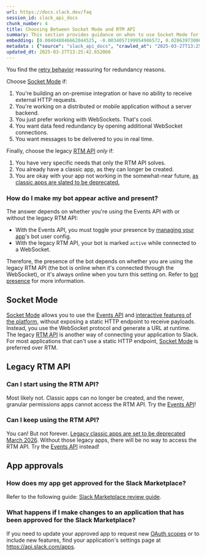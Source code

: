 ```yaml
---
url: https://docs.slack.dev/faq
session_id: slack_api_docs
chunk_number: 4
title: Choosing Between Socket Mode and RTM API
summary: This section provides guidance on when to use Socket Mode for Slack integrations, including scenarios like on-premise setups, mobile applications, and the need for real-time message delivery. Additionally, it describes the limited use cases for the legacy RTM API and warns about its impending deprecation.
embedding: [0.004048846662044525, -0.0034057199954986572, 0.02863973006606102, -0.008268771693110466, 0.012932231649756432, -0.020060483366250992, -0.03317646682262421, 0.02199936844408512, -0.01772875338792801, 0.035356126725673676, -0.01156360749155283, -0.0033296854235231876, -0.006314046680927277, 0.04285821318626404, -0.03368336334824562, 0.013622879981994629, -0.03016042336821556, 0.0204913467168808, -0.02042798325419426, 0.026333345100283623, 0.025154806673526764, 0.041464246809482574, -0.02364678494632244, 0.05033496022224426, -0.01478874497115612, 0.008972092531621456, -0.012843525037169456, 0.026840241625905037, -0.042756836861371994, -0.021023588255047798, 0.030667321756482124, -0.024508511647582054, -0.04230062663555145, 0.03733302652835846, 0.019680310040712357, -0.02640937827527523, 0.03662336990237236, 0.00885803997516632, 0.06878603994846344, -0.025306876748800278, -0.016993751749396324, -0.00535410875454545, -0.004783848766237497, 0.04103338345885277, -0.03918320685625076, 0.024559201672673225, -0.035533539950847626, -0.04506321996450424, 0.0009749863529577851, -0.004229429177939892, -0.05286944657564163, -0.011462228372693062, -0.015295643359422684, 0.0143832266330719, -0.027195069938898087, -0.011291150003671646, -0.008370150811970234, -0.03373405337333679, 0.011614297516644001, 0.01423115748912096, -0.017221854999661446, 0.0374344065785408, -0.020998245105147362, -0.04361856356263161, -0.03675009682774544, 0.010499122552573681, -0.004162898752838373, 0.001652170205488801, -0.03064197674393654, 0.025750411674380302, 0.028132831677794456, -0.004099536687135696, 0.027980761602520943, -0.01714581996202469, -0.005493505857884884, -0.0007476743776351213, 0.032416120171546936, 0.11526857316493988, 0.008534892462193966, -0.009846490807831287, -0.013331414200365543, -0.001919875736348331, -0.08242159336805344, -0.010486450046300888, -0.050385646522045135, 0.03538146987557411, -0.010175975039601326, -0.06919156014919281, -0.0034659141674637794, 0.008319461718201637, -0.03631923347711563, 0.004859883338212967, -0.016385473310947418, 0.02747386507689953, 0.03596440330147743, -0.006697387900203466, -0.03492526337504387, -0.005030961241573095, 0.004514559172093868, 0.049980130046606064, 0.03208663687109947, -0.05403531342744827, -0.07846779376268387, -0.02218945510685444, 0.03315111994743347, -0.028791798278689384, 0.04371993988752365, 0.03634457662701607, -0.009364938363432884, -0.0414135567843914, -0.11932376027107239, -0.017272545024752617, -0.012849860824644566, -0.0022921287454664707, -0.0074767437763512135, -0.01924944669008255, 0.03353129327297211, 0.0031887043733149767, 0.019692981615662575, -0.018121598288416862, -0.05601221323013306, 0.0010850782273337245, 0.029273351654410362, -0.0005104619776830077, 0.035178713500499725, -0.0012411077041178942, 0.02429307997226715, 0.0019563089590519667, -0.0015721754170954227, 0.0010114196920767426, 0.038752343505620956, -0.006570663768798113, 0.06777224689722061, -0.06594741344451904, -0.06103050336241722, -0.007565450854599476, -0.03520405665040016, 0.0088960574939847, -0.018970653414726257, -0.005579044576734304, 0.010511794127523899, -0.06675844639539719, -0.036065783351659775, 0.010841278359293938, -0.0275245551019907, -0.03781457990407944, -0.0271697249263525, -0.03444370999932289, -0.01601797342300415, 0.022100746631622314, 0.021695228293538094, 0.014497279189527035, -0.026840241625905037, -0.0019515567691996694, -0.018805911764502525, -0.01954091340303421, 0.02277238667011261, 0.0777074471116066, -0.02382420003414154, -0.010385069996118546, -0.016094006597995758, 0.005636070854961872, 0.004115377087146044, -0.03033783845603466, -0.05651911348104477, -0.009022781625390053, 0.02952680177986622, -0.023165233433246613, -0.05332565680146217, 0.014687365852296352, -0.03145301342010498, -0.011278477497398853, -0.030439216643571854, 0.027499210089445114, 0.04301028326153755, -0.019680310040712357, -0.021277038380503654, -0.0017883990658447146, 0.04430287331342697, -0.01347081083804369, -0.03844820335507393, -0.01924944669008255, -0.0525653101503849, -0.03185852989554405, -0.03358198329806328, -0.012108522467315197, -0.028918523341417313, 0.029780250042676926, -0.04617839679121971, -0.014003053307533264, 0.007292992901057005, 0.000834005419164896, 0.004850379191339016, 0.01714581996202469, -0.007419717498123646, 0.008788341656327248, 0.008167391642928123, -0.008839031681418419, 0.0017725584330037236, -0.026561448350548744, 0.0264600683003664, -0.029957663267850876, 0.04384666681289673, -0.04113476350903511, 0.03099680505692959, 0.003294836264103651, 0.02054203674197197, 0.01030269917100668, -0.038524236530065536, 0.012938568368554115, 0.031782496720552444, -0.044607013463974, 0.018742548301815987, 0.0435425266623497, -0.03211198002099991, -0.0038429193664342165, 0.004691973328590393, 0.015371677465736866, -0.0554039366543293, 0.012476024217903614, -0.010112612508237362, 0.022962473332881927, -0.0024441981222480536, 0.0036211516708135605, 0.005537859164178371, 0.0676201730966568, 0.0575329065322876, -0.07897468656301498, 0.005056306254118681, 0.02458454668521881, 0.00415022624656558, 0.060827743262052536, -0.0313262902200222, -0.0507151335477829, 0.04007027670741081, -0.05231186002492905, 0.028969213366508484, -0.030946115031838417, -0.00416923500597477, -0.007717519998550415, 0.015473057515919209, 0.021517815068364143, 0.0093586016446352, 0.041692350059747696, 0.03467181324958801, 0.017652718350291252, -0.0027245760429650545, -0.05322427675127983, 0.023545406758785248, 0.007521097082644701, 0.05586014688014984, -0.027828693389892578, 0.026079894974827766, 0.002282624365761876, 0.013648224994540215, -0.0801912397146225, 0.0017107803141698241, 0.020732123404741287, -0.0037320356350392103, 0.013660897500813007, -0.0068748025223612785, 0.016765646636486053, -0.017918840050697327, -0.0055283550173044205, -0.0074767437763512135, 0.01842573843896389, 0.003741540014743805, 0.0067607504315674305, 0.024914029985666275, -0.027043001726269722, -0.006849457509815693, 0.004435356240719557, 0.0015721754170954227, 0.018805911764502525, 0.009757784195244312, -0.02841162495315075, 0.011810719966888428, -0.011259469203650951, -0.03363267332315445, 0.00739437248557806, -0.00605742959305644, -0.008870712481439114, 0.03140232339501381, -0.0019911581184715033, 0.03396215662360191, 0.0022762883454561234, 0.0009504334884695709, -0.015637800097465515, 0.0012870454229414463, -0.017766769975423813, -0.0016981078078970313, 0.03773854672908783, -0.009333256632089615, -0.035178713500499725, 0.013001929968595505, 0.03819475322961807, 0.06310878694057465, -0.034950606524944305, -0.020694104954600334, 0.0007900478667579591, 0.014066415838897228, -0.012849860824644566, -0.010841278359293938, -0.026890931650996208, 0.046457190066576004, 0.041641660034656525, 0.030084388330578804, -0.049143750220537186, 0.017361251637339592, -0.053680483251810074, 0.001961061032488942, 0.05535324662923813, -0.04154027998447418, -0.06772155314683914, -0.03292301669716835, 0.03525474667549133, 0.060067396610975266, -0.015549092553555965, 0.012102186679840088, -0.018349703401327133, -0.020732123404741287, -0.024432476609945297, -0.021048933267593384, -0.0033265172969549894, -0.004660292062908411, -0.084246426820755, -0.0014319864567369223, -0.01630943827331066, 0.003093661041930318, -0.02957748994231224, 0.05086719989776611, -0.05586014688014984, 0.020985571667551994, 0.02869042009115219, -0.024318424984812737, 0.01630943827331066, 0.011785375885665417, 0.03188387677073479, 0.010587829165160656, 0.051551513373851776, 0.0010082515655085444, -0.046862706542015076, -0.019122721627354622, -0.029628179967403412, -0.016765646636486053, 0.03069266676902771, -0.032593533396720886, -0.022582300007343292, -0.02160652168095112, 0.060472916811704636, -0.044049423187971115, -0.027600588276982307, -0.012716799974441528, -0.03951269015669823, 0.0034469054080545902, 0.0008688546367920935, 0.009770456701517105, -0.04268079996109009, -0.031022150069475174, -0.012900550849735737, -0.0647815465927124, -0.006089110858738422, -0.03122490830719471, -0.034367676824331284, -0.018045563250780106, 0.006805103737860918, -0.0068431212566792965, -0.0759332999587059, 0.0048630512319505215, -0.03479854017496109, 0.049270473420619965, -0.008724979124963284, 0.00859825499355793, -0.02059272676706314, -0.0550491102039814, 0.04757236689329147, 0.002507560420781374, 0.013838311657309532, -0.006570663768798113, 0.0029906975105404854, 0.03832148015499115, 0.024964720010757446, -0.03614181652665138, -0.01648685336112976, -0.002216094173491001, 0.022734370082616806, -0.02353273332118988, 0.012089514173567295, -0.012735809199512005, 0.02452118508517742, 0.0058071487583220005, -0.02189798839390278, 0.004672964569181204, -0.027321795001626015, 0.013090637512505054, 0.003054059576243162, -0.0011706172954291105, 0.0016775151016190648, 0.06052360683679581, -0.027068346738815308, 0.017221854999661446, 0.006741741672158241, -0.04916909337043762, 0.025484289973974228, -0.024217044934630394, -0.014636675827205181, 0.010321707464754581, -0.014953487552702427, -0.018514445051550865, 0.017741424962878227, 0.053376346826553345, 0.02311454340815544, 0.02899455837905407, -0.014915470033884048, 0.009738774970173836, -0.017272545024752617, 0.04777512326836586, 0.006231675855815411, 0.054440829902887344, 0.030591286718845367, 0.02886783331632614, -0.11070649325847626, 0.018210306763648987, -0.016752975061535835, -0.04470839351415634, -0.010676536709070206, -0.007369027938693762, -0.029374731704592705, -0.005471328739076853, -0.06858327984809875, -0.029906975105404854, -0.020275915041565895, 0.028183521702885628, -0.017006423324346542, 0.007419717498123646, 0.009193859994411469, 0.007666830439120531, -0.02922266162931919, 0.025864463299512863, 0.0046983095817267895, -0.011341840028762817, 0.009688085876405239, 0.0013044700026512146, 0.011595289222896099, -0.029095938429236412, 0.03596440330147743, -0.01677832007408142, -0.06594741344451904, -0.012602748349308968, 0.04407477006316185, -0.05499842017889023, -0.0031887043733149767, 0.032897673547267914, 0.0032821637578308582, -0.038068030029535294, -0.00018533453112468123, 0.020237896591424942, -0.015485730022192001, 0.04237666353583336, 0.010625846683979034, -0.011037700809538364, -0.004067855421453714, 0.023634113371372223, 0.030261803418397903, -0.002913078758865595, 0.018400393426418304, 0.03135163336992264, -0.017994875088334084, -0.0015856398968026042, -0.053427036851644516, 0.04306097328662872, 0.0070585529319942, 0.03010973334312439, -0.022924456745386124, -0.0088960574939847, -0.02518015168607235, 0.025433599948883057, 0.02998300828039646, 0.03320180997252464, -0.006190490443259478, 0.02793007344007492, 0.026333345100283623, -0.03046456165611744, 0.021340399980545044, 0.03730768337845802, 0.0485861599445343, 0.011842401698231697, 0.024559201672673225, -0.046381156891584396, 0.05570807680487633, -0.04577287659049034, 0.02529420331120491, 0.038346823304891586, -0.013508828356862068, 0.0022636158391833305, -0.047623053193092346, -0.002745168749243021, -0.040171656757593155, 0.006184154190123081, 0.023279285058379173, 0.0020513522904366255, -0.04037441685795784, -0.000718765368219465, 0.06538982689380646, 0.01121511496603489, -0.014953487552702427, 0.00257567479275167, -0.0035799662582576275, 0.0048630512319505215, 0.011018692515790462, -0.03431698679924011, -0.03315111994743347, -0.009219205006957054, 0.04321304336190224, -0.007362691685557365, 0.033303190022706985, -0.027448520064353943, 0.038524236530065536, 0.00035245242179371417, -0.020389966666698456, -0.003069900209084153, 0.0012062585446983576, -0.013445465825498104, 0.026257310062646866, -0.024723943322896957, 0.011069382540881634, -0.038524236530065536, -0.04812995344400406, -0.021733246743679047, -0.007229630835354328, -0.017513321712613106, -0.004175571259111166, 0.001202298328280449, -0.009491662494838238, -0.002537657506763935, 0.02917197160422802, -0.030413871631026268, -0.03915785998106003, -0.023393336683511734, -0.006526309996843338, -0.004397339187562466, -0.0037890616804361343, 0.039005789905786514, 0.034190259873867035, -0.05793842673301697, -0.028538350015878677, 0.0020370958372950554, 0.004020333755761385, 0.023849545046687126, 0.01837504841387272, 0.02441980503499508, -0.0003140390617772937, 0.02447049506008625, 0.003694018116220832, 0.04800322651863098, -0.021048933267593384, -0.02787938341498375, -0.01971832662820816, 0.018641168251633644, -0.030413871631026268, -0.0035926387645304203, -0.017576683312654495, 0.037535786628723145, 0.003994988743215799, -0.007197949569672346, -0.00535410875454545, 0.000980530516244471, 0.009688085876405239, -0.02406497672200203, 0.0029637685511261225, 0.005192534998059273, 0.0022477752063423395, -0.021923333406448364, 0.010372397489845753, -0.015016849152743816, -0.008629935793578625, -0.0001577125658513978, 0.00020147209579590708, 0.0007219334365800023, 0.0024331097956746817, -0.014155123382806778, -0.06625155359506607, -0.016867026686668396, 0.02881714329123497, -0.05013220012187958, -0.03555888682603836, -0.022747041657567024, 0.0010977507336065173, -0.013749605044722557, 0.010638519190251827, -0.004086864180862904, -0.0207067783921957, 0.018210306763648987, 0.022848421707749367, 0.0037320356350392103, 0.01994643174111843, 0.002184412907809019, 0.018032891675829887, -0.029830940067768097, 0.01496616005897522, 0.0016189051093533635, -0.0019673972856253386, -0.01667694002389908, -0.034823883324861526, -0.023697474971413612, 0.02542092837393284, 0.001189625938422978, -0.0017187006305903196, 0.01297024916857481, 0.0032172175124287605, 0.010321707464754581, 0.013749605044722557, -0.004856715444475412, -0.017285216599702835, -0.012235247530043125, -0.009624723345041275, -0.03150370344519615, 0.0004977895296178758, -0.0021622362546622753, 0.020022466778755188, -0.0550491102039814, -0.00815471913665533, 0.010264681652188301, 0.013660897500813007, 0.02569972164928913, -0.010898304171860218, 0.025040755048394203, -0.030312493443489075, -0.002998617710545659, -0.0052147116512060165, 0.05041099339723587, 0.019578929990530014, 0.029602834954857826, -0.0136735700070858, -0.03163042664527893, -0.001625241246074438, 0.03986751660704613, 0.009751447476446629, 0.02635869011282921, -0.03327784687280655, -0.015498402528464794, 0.0013844647910445929, 0.011386193335056305, -0.020808158442378044, 0.007818900048732758, -0.007609804160892963, -0.006402753759175539, -0.006703724153339863, 0.01532098837196827, 0.002848132513463497, -0.006526309996843338, -0.0214164350181818, 0.04326373338699341, 0.0011127992765977979, 0.046381156891584396, -0.010480113327503204, -0.020466001704335213, -0.004191411659121513, -0.006703724153339863, 0.019401516765356064, -0.021023588255047798, 0.025915153324604034, 0.009846490807831287, -0.00560438958927989, -0.01573917828500271, 0.018577806651592255, 0.006862130016088486, 0.018615825101733208, 0.01679099164903164, 0.005189367104321718, -0.03657267987728119, 0.03578699007630348, 0.043289076536893845, -0.006684715859591961, 0.0475216768682003, -0.03484923020005226, -0.015802541747689247, -0.06016877666115761, -0.01106304582208395, 0.03520405665040016, -0.022582300007343292, -0.0025154806207865477, -0.04077993333339691, -0.00041858674376271665, 0.025737740099430084, -0.021682556718587875, 0.01894530840218067, 0.054136693477630615, 0.02096022665500641, -0.008344805799424648, 0.000563527864869684, -0.007970969192683697, 0.013483483344316483, -0.020174534991383553, -0.01807090826332569, 0.02552230842411518, 0.00045818815124221146, 0.007768210023641586, 0.010727225802838802, -0.05307220667600632, 0.027575243264436722, 0.018995998427271843, 0.00944730918854475, -0.013521500863134861, -0.002521816873922944, -0.013407448306679726, 0.02658679336309433, -0.0019214596832171082, 0.03705423325300217, -0.041641660034656525, 0.0025978516787290573, 0.015295643359422684, 0.012647101655602455, 0.024863339960575104, -0.008363815024495125, 0.0038429193664342165, -0.020529363304376602, 0.018286339938640594, -0.010549811646342278, -0.015143574215471745, 0.02353273332118988, -0.008547564968466759, -0.020466001704335213, -0.010492785833775997, -0.011430546641349792, -0.01642349176108837, 0.003012874163687229, 0.041869763284921646, -0.007793554570525885, 0.0019959104247391224, 0.00444802874699235, 0.0287664532661438, -0.0023048012517392635, -0.03515336662530899, 0.009973215870559216, 0.01761470176279545, -0.058191876858472824, 0.025028081610798836, -0.012165549211204052, 0.002719823969528079, 0.002309553325176239, -0.00032314739655703306, -0.008408168330788612, 0.009111489169299603, 0.02800610661506653, -0.03533077985048294, -0.005252729170024395, 0.007134587503969669, 0.004720486234873533, 0.013369431719183922, 0.01150658167898655, 0.009827482514083385, 0.0056424071080982685, 0.0037763891741633415, 0.018856599926948547, 0.01731056161224842, -0.007679502945393324, -0.03135163336992264, -0.001450203126296401, 0.053427036851644516, -0.03393681347370148, 0.032365430146455765, -0.01282451581209898, 0.008008986711502075, 0.013635552488267422, -0.018235651776194572, -0.02975490503013134, -0.02828490175306797, 0.034012846648693085, 0.026561448350548744, 0.02681489661335945, -0.008617264218628407, 0.002452118555083871, -0.014421244151890278, 0.03479854017496109, -0.04194580018520355, -0.04055183008313179, -0.007248639594763517, 0.06685982644557953, -0.0637170597910881, -0.007742865011096001, -0.019971776753664017, -0.010993347503244877, -0.014395899139344692, -0.0068367850035429, -0.03520405665040016, 0.012716799974441528, -0.01837504841387272, -0.012000806629657745, 0.012399989180266857, -0.021974023431539536, -0.011722013354301453, 0.015688488259911537, 0.000623325991909951, -0.009276230819523335, 0.006887475028634071, 0.022404886782169342, -0.0931171402335167, -0.04714150354266167, 0.012159212492406368, -0.03680078685283661, 0.016562888398766518, -0.030413871631026268, 0.014978831633925438, 0.007850580848753452, 0.04622908681631088, -0.014053743332624435, 0.03644595667719841, -0.02112496830523014, -0.002719823969528079, -0.014839434996247292, 0.015764523297548294, 0.010258345864713192, 0.03560957685112953, 0.019084705039858818, 0.024141011759638786, -0.0068114399909973145, -0.02243022993206978, 0.021695228293538094, -0.010011233389377594, 0.05119668319821358, 0.058952223509550095, 0.015346333384513855, 0.018932634964585304, -0.004473373759537935, 0.04658391326665878, 0.013787621632218361, -0.014053743332624435, 0.050740476697683334, -0.039766136556863785, -0.018641168251633644, -0.022873766720294952, 0.0049675991758704185, -0.02165721170604229, -0.00027819981914944947, 0.02346937172114849, -0.016347456723451614, -0.006136632524430752, 0.005293914582580328, 0.03474785014986992, -0.016233405098319054, 0.022341523319482803, 0.011525589972734451, -0.014066415838897228, -0.013850984163582325, -0.01106304582208395, 0.015511075034737587, 0.013065292499959469, -0.013331414200365543, 0.03140232339501381, -0.0014929726021364331, 0.012704127468168736, 0.010904640890657902, -0.026612138375639915, 0.016512198373675346, -0.001309222192503512, -0.0061683133244514465, 0.05089254677295685, -0.006855793762952089, 0.0020370958372950554, -0.03391146659851074, 0.023608768358826637, 0.02101091668009758, -0.0036084791645407677, -0.013787621632218361, -0.016233405098319054, 0.04719219356775284, -0.006215834990143776, 0.011741021648049355, 0.035178713500499725, -0.0008450938039459288, 0.01572650671005249, 0.0197816900908947, 0.023406008258461952, -0.0033075085375458, 0.03434232994914055, -0.025446273386478424, 0.026257310062646866, -0.0143832266330719, 0.01907203160226345, 0.042402006685733795, -0.003823910839855671, -0.02270902507007122, 0.007045880425721407, 0.006798767484724522, 0.022151436656713486, -0.033480603247880936, 0.04526598006486893, -0.013483483344316483, 0.003399383742362261, -0.028791798278689384, -0.022138765081763268, -0.007286657113581896, -0.01126580499112606, 0.005404798313975334, 0.025572998449206352, -0.003358198329806328, 0.022037385031580925, 0.028310246765613556, 0.022252816706895828, -0.013014602474868298, -0.00035562054836191237, 0.0093586016446352, 0.034773193299770355, 0.0019119554199278355, -0.00028097190079279244, 0.02336799167096615, 0.03434232994914055, -0.043694596737623215, 0.044277530163526535, 0.038473546504974365, -0.03667405992746353, -0.0004463077348191291, 0.04589960351586342, -0.0287664532661438, 0.013521500863134861, 0.005718441680073738, -0.01020765583962202, -0.010074594989418983, -0.0413375198841095, 0.0024885516613721848, -0.011139080859720707, -0.015498402528464794, 0.036471303552389145, -0.0013385271886363626, -0.0008332133875228465, 0.0016775151016190648, 0.018565135076642036, -0.006314046680927277, -0.04706546664237976, 0.0030176264699548483, -0.043922699987888336, -0.0008474698988720775, 0.013496155850589275, 0.00444802874699235, 4.071518560522236e-05, 0.015270298346877098, -0.01701909676194191, -0.02254428341984749, -0.012799170799553394, 0.0029653524979948997, -0.014066415838897228, -0.004733158741146326, -0.03614181652665138, 0.031148873269557953, -0.04166700318455696, -0.023786183446645737, 0.02400161325931549, -0.01472538337111473, -0.01267244666814804, 0.01577719673514366, 0.007825235836207867, 0.03715561330318451, -0.021517815068364143, -0.029602834954857826, -0.01099968422204256, -0.01884392835199833, -0.010575156658887863, 0.026257310062646866, 0.02012384496629238, -0.04947323352098465, 0.005940209608525038, -0.0025867631193250418, -0.008902394212782383, 0.02346937172114849, 0.014193139970302582, -0.023101869970560074, 0.02511679008603096, 0.01936349831521511, 0.0016426659421995282, -0.032897673547267914, 0.010739898309111595, 0.029678869992494583, 0.0239382516592741, 0.0028053629212081432, 0.003909450024366379, 0.002761009382084012, -0.00444802874699235, 0.0033518620766699314, 0.0007971760933287442, 0.033886123448610306, 0.011683995835483074, -0.025864463299512863, 0.002550330013036728, 0.03680078685283661, -0.04050114005804062, -0.016917716711759567, 0.007578123360872269, 0.041109416633844376, 0.023862216621637344, 0.025864463299512863, -0.056721869856119156, -0.0029099106322973967, 0.00610495125874877, -0.02136574499309063, -0.005439647939056158, 0.015346333384513855, -0.005810316652059555, 0.04977736994624138, 0.009409291669726372, 0.011525589972734451, 0.025509634986519814, 0.011025028303265572, -0.0246479082852602, 0.022214798256754875, 0.03560957685112953, 0.0170824583619833, 0.02083350159227848, 0.054187383502721786, -0.00698251836001873, 0.0017693904228508472, -0.010955329984426498, 0.0008498459355905652, -0.027904728427529335, -0.06143602356314659, -0.008782005868852139, -0.006257020402699709, -0.04843408986926079, -0.029906975105404854, 0.0052495612762868404, -0.024787304922938347, 0.00875032413750887, 0.05601221323013306, -0.02787938341498375, -0.004156562499701977, 0.005347772501409054, -0.01262175664305687, -0.0004007661191280931, -0.0008878632797859609, -0.028715765103697777, -0.009295240044593811, 0.03185852989554405, -0.0334552600979805, 0.008642608299851418, -0.027600588276982307, 0.0038334152195602655, 0.02254428341984749, 0.0045335679315030575, -0.018273668363690376, -0.025547653436660767, -0.04848477989435196, -0.0015515827108174562, 0.014180467464029789, 0.040298379957675934, 0.011512917466461658, -0.005566372070461512, 0.002363411244004965, -0.001946804579347372, 0.02013651840388775, 0.017171164974570274, -0.008832694962620735, 0.018628496676683426, -0.020351950079202652, 0.009662740863859653, 0.018058236688375473, -0.032593533396720886, -0.04209786653518677, -0.015282970853149891, 0.04397339001297951, 0.021213676780462265, -0.0088960574939847, -0.021162986755371094, 0.005407966673374176, -0.009409291669726372, -0.0007350019295699894, -0.012285937555134296, -0.0081864008679986, 0.0066150170750916, 0.02406497672200203, -0.004524063318967819, 0.038524236530065536, -0.018527116626501083, -0.009821145795285702, -0.011481236666440964, -0.0019230437465012074, -0.02013651840388775, 0.012742144986987114, 0.009700758382678032, -0.017918840050697327, -0.02623196505010128, -0.006817776244133711, 0.021923333406448364, -0.009567697532474995, 0.050081510096788406, -0.037941306829452515, -0.007660494185984135, -0.011544599197804928, 0.04660926014184952, 0.030844734981656075, -0.02940007671713829, -0.02364678494632244, 0.0076731666922569275, -0.00874398835003376, -0.025154806673526764, 0.015409694984555244, 0.00247904728166759, -0.00338987959548831, 0.013508828356862068, -0.03951269015669823, 0.001707612187601626, -0.012678783386945724, -0.0018264163518324494, -0.015625126659870148, 0.01679099164903164, -0.015561765059828758, 0.032770946621894836, 0.002255695406347513, -0.0554039366543293, 0.029628179967403412, 0.026206620037555695, 0.010987011715769768, -0.0007773754186928272, 0.0136735700070858, -0.036598026752471924, 0.003823910839855671, -0.00677975919097662, 0.01508021168410778, 0.003988652490079403, 0.006691052112728357, 0.026333345100283623, 0.033886123448610306, 0.02417902834713459, -0.02377351000905037, -0.0036908502224832773, 0.02217678166925907, -0.0004067063273396343, -0.022341523319482803, 0.012159212492406368, -0.012228910811245441, -0.03127560019493103, 0.0203139316290617, -0.022810403257608414, -0.014053743332624435, -0.037763889878988266, 0.008135710842907429, 0.013065292499959469, -0.019224101677536964, 0.009238213300704956, 0.0029495120979845524, -0.014687365852296352, 0.024457821622490883, 0.031833186745643616, -0.014294520020484924, 0.04219924658536911, -0.0014129778137430549, -0.02828490175306797, -0.002591515425592661, 0.07441260665655136, -0.002353907097131014, 0.007654157932847738, 0.01853979006409645, 0.015891248360276222, -0.0015151493716984987, 0.03763716667890549, 0.04853546991944313, -0.027321795001626015, -0.017564011737704277, -0.013280724175274372, 0.02406497672200203, 0.019097376614809036, 0.005081651266664267, -0.004115377087146044, -0.02952680177986622, -0.01895797997713089, 0.031782496720552444, 7.405460928566754e-05, -0.005772299598902464, 0.01241266168653965, 0.03910716995596886, -0.011234124191105366, 0.018337029963731766, 0.007356355432420969, -0.020871520042419434, 0.026333345100283623, -0.008414505049586296, 0.015333660878241062, -0.009111489169299603, -0.020554708316922188, -0.030844734981656075, -0.01883125677704811, 0.02886783331632614, -0.028893178328871727, 0.0011262637563049793, 0.008756660856306553, -0.009605715051293373, 0.021936004981398582, -0.003985484596341848, 0.01487745251506567, -0.014687365852296352, 0.0030033697839826345, -0.025737740099430084, -0.01387632917612791, -0.006323550827801228, -0.010290026664733887, -0.03462112322449684, -0.0049675991758704185, -0.002873477293178439, -0.024217044934630394, 0.04706546664237976, 0.023165233433246613, -0.0196042750030756, -0.0010747818741947412, 0.022873766720294952, 0.0024837995879352093, 0.03639526665210724, -0.01655021496117115, -0.020567381754517555, -0.007907606661319733, 0.022873766720294952, 0.002076697302982211, 0.02658679336309433, -0.03261887654662132, 0.0006771838525310159, 0.004052015021443367, 0.004001324996352196, 0.003652832703664899, 0.006364736240357161, -0.001987989991903305, 0.013572190888226032, 0.03989286348223686, 0.029729560017585754, -0.012476024217903614, 6.687685527140275e-05, -0.024343769997358322, -0.013065292499959469, 0.017234528437256813, 0.02371014840900898, -0.0141171058639884, 0.003991820849478245, 0.019262118265032768, -0.001875522080808878, -0.047851160168647766, 0.012279600836336613, 0.019224101677536964, -0.011082055047154427, -0.011227787472307682, -0.02747386507689953, -0.017361251637339592, 0.006089110858738422, 0.03525474667549133, 0.00246479082852602, 0.012140204198658466, 0.0011310158297419548, -0.026308000087738037, 0.009250885806977749, -0.0026865587569773197, 0.006855793762952089, 0.004017165396362543, 0.002480631461367011, -0.0093586016446352, -0.030135078355669975, -0.016094006597995758, 0.009624723345041275, -0.03525474667549133, 0.010023904964327812, 0.0196042750030756, 0.04491114988923073, -0.018387719988822937, -0.010644854977726936, 0.01742461510002613, 0.012976585887372494, 0.0037447079084813595, -0.009935198351740837, -0.021264364942908287, -0.005636070854961872, -0.0004209628386888653, -0.04977736994624138, 0.027372485026717186, 0.021974023431539536, -0.0001295955735258758, 0.016094006597995758, -0.04019699990749359, 0.020402640104293823, 0.0028608047869056463, 0.0001465251698391512, -0.007685838732868433, 0.018501771613955498, -0.0024457823019474745, 0.01355951838195324, 0.0048535470850765705, -0.021213676780462265, 0.003096829168498516, 0.0033423579297959805, 0.005344604607671499, 0.006754414178431034, -0.0058166529051959515, -0.019110050052404404, -0.02628265507519245, 0.044454943388700485, 0.0030334668699651957, -0.014332537539303303, -0.006434435024857521, -0.027600588276982307, 0.015561765059828758, -0.015359005890786648, -0.0021083783358335495, -0.01035338919609785, -0.02329195663332939, 0.015625126659870148, 0.010410415008664131, 0.0040932004339993, 0.018146943300962448, -0.011538262479007244, 0.01382563915103674, -0.051678236573934555, 0.005230552516877651, -0.035939060151576996, -0.006180985830724239, -0.04678667336702347, -0.023786183446645737, -0.0004427436215337366, 0.020630743354558945, 0.0025170648004859686, 0.017475303262472153, 0.01226059254258871, 0.006443939171731472, 0.0019563089590519667, -0.0033835433423519135, -0.006697387900203466, -0.022785060107707977, 0.012438006699085236, 0.03563492000102997, 0.02359609678387642, -0.035356126725673676, 0.0029178308323025703, -0.030489906668663025, -0.04767374321818352, -0.03479854017496109, -0.011639642529189587, -0.0028338758274912834, 0.0005096699460409582, 0.020085828378796577, 0.001603856566362083, -0.0024584545753896236, -0.01719650998711586, -0.004752167500555515, 0.03880303353071213, -0.017107803374528885, 0.023101869970560074, -0.02077013999223709, -0.0003803714062087238, 0.005423807073384523, 0.002363411244004965, 0.008705970831215382, -0.00875032413750887, 0.023621439933776855, -0.0005365989054553211, 0.004748999606817961, -0.0033550302032381296, -0.02922266162931919, -0.0004665044543799013, -0.025446273386478424, 0.04131217673420906, -0.03046456165611744, 0.015498402528464794, -0.010828605853021145, 0.023849545046687126, -0.03505198657512665, 0.02747386507689953, -0.013128655031323433, 0.008306789211928844, 0.05033496022224426, 0.010220328345894814, 0.009269895032048225, 0.019110050052404404, 0.014624003320932388, 0.011988135054707527, -0.04906771332025528, 0.0070585529319942, 0.0181849617511034, -0.020351950079202652, 0.01516891922801733, 0.008465194143354893, 0.025484289973974228, -0.012678783386945724, -0.0017630541697144508, -0.016157370060682297, 0.041819073259830475, -0.014370555058121681, -0.040703900158405304, 0.022164110094308853, 0.021986695006489754, -0.013331414200365543, -0.011601625010371208, -0.01085395086556673, -0.005784972105175257, 0.00416923500597477, 0.01567581668496132, -0.0019436365691944957, -0.008433513343334198, 0.030008353292942047, 0.012862533330917358, 0.0038429193664342165, 0.030895425006747246, -0.008192736655473709, -0.0023032173048704863, -0.004052015021443367, 0.053021516650915146, 0.008015322498977184, 0.03938596323132515, -0.02422971837222576, 0.0015238617779687047, -0.0017282048938795924, -0.0090924808755517, -0.0088960574939847, 0.037991996854543686, 0.034545090049505234, -0.013344086706638336, 0.009497999213635921, 0.00315385521389544, 0.0034247287549078465, -0.010499122552573681, 0.00833847001194954, 0.020554708316922188, -0.012247920036315918, -0.03304973989725113, 0.022607645019888878, 0.0010771580273285508, 0.022848421707749367, 0.006149304565042257, 0.027321795001626015, -0.009035454131662846, -0.006488292943686247, 0.014332537539303303, -0.013622879981994629, 0.024394460022449493, -0.012805507518351078, -0.05281875655055046, 0.02787938341498375, -0.02007315494120121, -0.010955329984426498, -0.014003053307533264, 0.005081651266664267, 0.008826359175145626, -0.004191411659121513, 0.03256818652153015, -0.01701909676194191, 0.02934938669204712, 0.010575156658887863, -0.012919559143483639, -0.020504018291831017, 0.005306587088853121, 0.0024141010362654924, 0.007818900048732758, -0.008408168330788612, -0.007077561691403389, -0.0040551829151809216, 0.0015001008287072182, 0.007369027938693762, 0.038524236530065536, 0.011614297516644001, 0.012476024217903614, 0.047090813517570496, -0.009105153381824493, 0.009529680013656616, 0.0008522220305167139, 0.013090637512505054, 0.033480603247880936, -0.008237089961767197, 0.021783936768770218, -0.005629734601825476, 0.016448836773633957, -0.005864174570888281, 0.01291322335600853, -0.026485413312911987, -0.0363699235022068, -0.0014193140668794513, -0.00824976246803999, 0.018108926713466644, -0.002675470430403948, 0.0049771033227443695, 0.04209786653518677, 0.020618071779608727, 0.01577719673514366, -0.010809596627950668, 0.016246076673269272, -0.022278161719441414, 0.05393393337726593, 0.013610207475721836, 0.03783992677927017, -0.01487745251506567, 0.002130555221810937, 0.015295643359422684, 0.019110050052404404, 0.012849860824644566, 0.003694018116220832, -0.030033698305487633, -0.004882059991359711, -0.014104433357715607, 0.006786095444113016, -0.0056930966675281525, -0.008471530862152576, 0.004752167500555515, 0.015625126659870148, 0.012368308380246162, -0.012786499224603176, -0.0067607504315674305, 0.0170824583619833, 0.04878892004489899, -0.012095850892364979, 0.04420149326324463, -0.011291150003671646, -0.003038219176232815, -0.01760202832520008, -0.0316811166703701, 0.01761470176279545, 0.027271104976534843, -0.014509951695799828, -0.007603467907756567, -0.01176636666059494, 0.026206620037555695, 0.006219003349542618, 0.034823883324861526, -0.014776072464883327, 0.005892687942832708, -0.006266525015234947, 0.025801101699471474, -0.04174304008483887, -0.0059307049959897995, 0.020022466778755188, -0.025281531736254692, -0.011050373315811157, -0.014890125021338463, -0.01807090826332569, -0.018007546663284302, 0.0005587756750173867, -0.021745918318629265, 0.0020291756372898817, 0.02243022993206978, -0.01382563915103674, 0.0018121598986908793, 0.009472654201090336, -0.030211113393306732, 0.014256502501666546, 0.013103310018777847, 0.019502894952893257]
metadata : {"source": "slack_api_docs", "crawled_at": "2025-03-27T13:25:40.098264", "url_path": "/faq", "chunk_size": 4337}
updated_dt: 2025-03-27T13:25:42.652066
---
```

You find the [retry behavior](https://docs.slack.dev/apis/events-api/#errors) reassuring for redundancy reasons.


Choose [Socket Mode](https://docs.slack.dev/apis/events-api/using-socket-mode) if:
  1. You're building an on-premise integration or have no ability to receive external HTTP requests.
  2. You're working on a distributed or mobile application without a server backend.
  3. You just prefer working with WebSockets. That's cool.
  4. You want data feed redundancy by opening additional WebSocket connections.
  5. You want messages to be delivered to you in real time.


Finally, choose the legacy [RTM API](https://docs.slack.dev/legacy/legacy-rtm-api) _only_ if:
  1. You have very specific needs that only the RTM API solves.
  2. You already have a classic app, as they can longer be created.
  3. You are okay with your app not working in the somewhat-near future, [as classic apps are slated to be deprecated.](https://docs.slack.dev/changelog/2024-09-legacy-custom-bots-classic-apps-deprecation)


### How do I make my bot appear active and present?[​](https://docs.slack.dev/faq#bots "Direct link to How do I make my bot appear active and present?")
The answer depends on whether you're using the Events API with or without the legacy RTM API:
  * With the Events API, you must toggle your presence by [managing your app](https://api.slack.com/apps)'s bot user config.
  * With the legacy RTM API, your bot is marked `active` while connected to a WebSocket.


Therefore, the presence of the bot depends on whether you are using the legacy RTM API (the bot is online when it's connected through the WebSocket), or it's always online when you turn this setting on. Refer to [bot presence](https://docs.slack.dev/apis/web-api/user-presence-and-status#bot_presence) for more information.
## Socket Mode[​](https://docs.slack.dev/faq#socket-mode "Direct link to Socket Mode")
[Socket Mode](https://docs.slack.dev/apis/events-api/using-socket-mode) allows you to use the [Events API](https://docs.slack.dev/apis/events-api/) and [interactive features of the platform](https://docs.slack.dev/interactivity), without exposing a static HTTP endpoint to receive payloads. Instead, you use the WebSocket protocol and generate a URL at runtime.
The legacy [RTM API](https://docs.slack.dev/legacy/legacy-rtm-api) is another way of connecting your application to Slack. For most applications that can't use a static HTTP endpoint, [Socket Mode](https://docs.slack.dev/apis/events-api/using-socket-mode) is preferred over RTM.
## Legacy RTM API[​](https://docs.slack.dev/faq#real-time-messaging-api "Direct link to Legacy RTM API")
### Can I start using the RTM API?[​](https://docs.slack.dev/faq#can-i-start-using-the-rtm-api "Direct link to Can I start using the RTM API?")
Most likely not. Classic apps can no longer be created, and the newer, granular permissions apps cannot access the RTM API. Try the [Events API](https://docs.slack.dev/apis/events-api/)!
### Can I keep using the RTM API?[​](https://docs.slack.dev/faq#can-i-keep-using-the-rtm-api "Direct link to Can I keep using the RTM API?")
You can! But not forever. [Legacy classic apps are set to be deprecated March 2026](https://docs.slack.dev/changelog/2024-09-legacy-custom-bots-classic-apps-deprecation). Without those legacy apps, there will be no way to access the RTM API. Try the [Events API](https://docs.slack.dev/apis/events-api/) instead!
## App approvals[​](https://docs.slack.dev/faq#app-approvals "Direct link to App approvals")
### How does my app get approved for the Slack Marketplace?[​](https://docs.slack.dev/faq#get-approved "Direct link to How does my app get approved for the Slack Marketplace?")
Refer to the following guide: [Slack Marketplace review guide](https://docs.slack.dev/slack-marketplace/slack-marketplace-review-guide).
### What happens if I make changes to an application that has been approved for the Slack Marketplace?[​](https://docs.slack.dev/faq#app-approval-change "Direct link to What happens if I make changes to an application that has been approved for the Slack Marketplace?")
If you need to update your approved app to request new [OAuth scopes](https://docs.slack.dev/authentication/installing-with-oauth#asking) or to include new features, find your application's settings page at <https://api.slack.com/apps>.